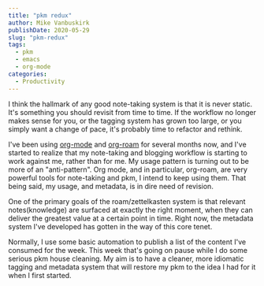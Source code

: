 ```yaml
---
title: "pkm redux"
author: Mike Vanbuskirk
publishDate: 2020-05-29
slug: "pkm-redux"
tags: 
  - pkm
  - emacs
  - org-mode
categories: 
  - Productivity
---
```


I think the hallmark of any good note-taking system is that it is never static. It's something you should revisit from time to time. If the workflow no longer makes sense for you, or the tagging system has grown too large, or you simply want a change of pace, it's probably time to refactor and rethink.

I've been using [org-mode](https://orgmode.org/) and [org-roam](https://org-roam.readthedocs.io/en/master/) for several months now, and I've started to realize that my note-taking and blogging workflow is starting to work against me, rather than for me. My usage pattern is turning out to be more of an "anti-pattern". Org mode, and in particular, org-roam, are very powerful tools for note-taking and pkm, I intend to keep using them. That being said, my usage, and metadata, is in dire need of revision.

One of the primary goals of the roam/zettelkasten system is that relevant notes(knowledge) are surfaced at exactly the right moment, when they can deliver the greatest value at a certain point in time. Right now, the metadata system I've developed has gotten in the way of this core tenet.

Normally, I use some basic automation to publish a list of the content I've consumed for the week. This week that's going on pause while I do some serious pkm house cleaning. My aim is to have a cleaner, more idiomatic tagging and metadata system that will restore my pkm to the idea I had for it when I first started.
